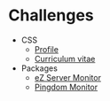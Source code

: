 # Challenges

* CSS
  * [Profile](css/profile/)
  * [Curriculum vitae](css/curriculum-vitae/)
* Packages
  * [eZ Server Monitor](packages/ez-server-monitor/)
  * [Pingdom Monitor](packages/pingdom-monitor/)